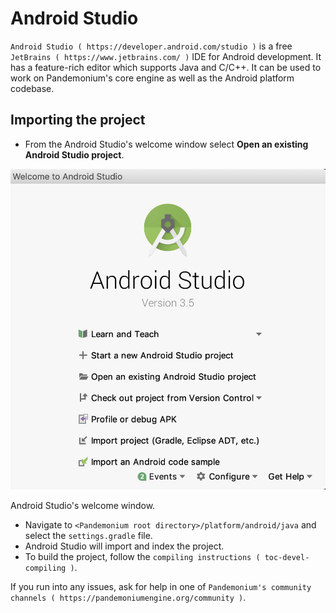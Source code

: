 

# Android Studio

`Android Studio ( https://developer.android.com/studio )` is a free
`JetBrains ( https://www.jetbrains.com/ )` IDE for Android development.
It has a feature-rich editor which supports Java and C/C++. It can be used to
work on Pandemonium's core engine as well as the Android platform codebase.

## Importing the project

- From the Android Studio's welcome window select **Open an existing 
  Android Studio project**.

![figure-w480](img/android_studio_setup_project_1.png)

Android Studio's welcome window.

- Navigate to `<Pandemonium root directory>/platform/android/java` and select the `settings.gradle` file.
- Android Studio will import and index the project.
- To build the project, follow the `compiling instructions ( toc-devel-compiling )`.

If you run into any issues, ask for help in one of
`Pandemonium's community channels ( https://pandemoniumengine.org/community )`.
